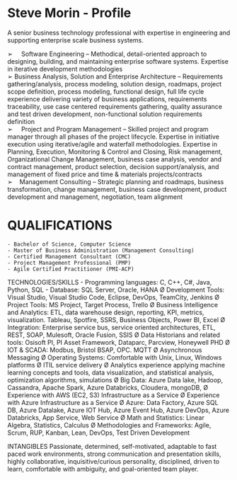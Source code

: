 # Steve Morin - Profile

A senior business technology professional with expertise in engineering and supporting enterprise scale business systems.

➢     Software Engineering – Methodical, detail-oriented approach to designing, building, and maintaining enterprise software systems. Expertise in iterative development methodologies  
➢     Business Analysis, Solution and Enterprise Architecture – Requirements gathering/analysis, process modeling, solution design, roadmaps, project scope definition, process modeling, functional design, full life cycle experience delivering variety of business applications, requirements traceability, use case centered requirements gathering, quality assurance and test driven development, non-functional solution requirements definition  
➢     Project and Program Management – Skilled project and program manager through all phases of the project lifecycle. Expertise in initiative execution using iterative/agile and waterfall methodologies. Expertise in Planning, Execution, Monitoring & Control and Closing, Risk management, Organizational Change Management, business case analysis, vendor and contract management, product selection, decision support/analysis,  and management of fixed price and time & materials projects/contracts  
➢     Management Consulting – Strategic planning and roadmaps, business transformation, change management, business case development, product development and management, negotiation, team alignment  


# QUALIFICATIONS  
	- Bachelor of Science, Computer Science  
	- Master of Business Administration (Management Consulting)  
	- Certified Management Consultant (CMC)  
	- Project Management Professional (PMP)  
	- Agile Certified Practitioner (PMI-ACP)   


TECHNOLOGIES/SKILLS
	- Programming languages: C, C++, C#, Java, Python, SQL
	- Database: SQL Server, Oracle, HANA
	Ø Development Tools: Visual Studio, Visual Studio Code, Eclipse, DevOps, TeamCity, Jenkins
	Ø Project Tools: MS Project, Target Process, Trello
	Ø Business Intelligence and Analytics: ETL, data warehouse design, reporting, KPI, metrics, visualization. Tableau, Spotfire, SSRS, Business Objects, Power BI, Excel
	Ø Integration: Enterprise service bus, service oriented architectures, ETL, REST, SOAP, Mulesoft, Oracle Fusion, SSIS
	Ø Data Historians and related tools: Osisoft PI, PI Asset Framework, Dataparc, Parcview, Honeywell PHD
	Ø IOT & SCADA: Modbus, Bristol BSAP, OPC. MQTT
	Ø Asynchronous Messaging
	Ø Operating Systems: Comfortable with Unix, Linux, Windows platforms
	Ø ITIL service delivery
	Ø Analytics experience applying machine learning concepts and tools, data visualization, and statistical analysis, optimization algorithms, simulations
	Ø Big Data: Azure Data lake, Hadoop, Cassandra, Apache Spark, Azure Databricks, Cloudera, mongoDB,
	Ø Experience with AWS (EC2, S3) Infrastructure as a Service
	Ø Experience with Azure Infrastructure as a Service
	Ø Azure: Data Factory, Azure SQL DB, Azure Datalake, Azure IOT Hub, Azure Event Hub, Azure DevOps, Azure Databricks, App Service, Web Service
	Ø Math and Statistics: Linear Algebra, Statistics, Calculus
	Ø Methodologies and Frameworks: Agile, Scrum, RUP, Kanban, Lean, DevOps, Test Driven Development
	
INTANGIBLES
Passionate, determined, self-motivated, adaptable to fast paced work environments, strong communication and presentation skills, highly collaborative, inquisitive/curious personality, disciplined, driven to learn, comfortable with ambiguity, and goal-oriented team player. 
